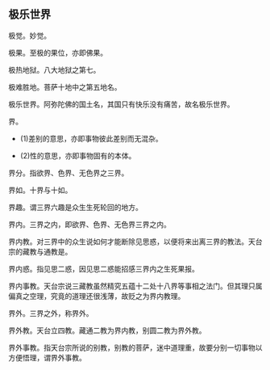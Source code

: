## 极乐世界

极觉。妙觉。

极果。至极的果位，亦即佛果。

极热地狱。八大地狱之第七。

极难胜地。菩萨十地中之第五地名。

极乐世界。阿弥陀佛的国土名，其国只有快乐没有痛苦，故名极乐世界。

界。

- (1)差别的意思，亦即事物彼此差别而无混杂。

- (2)性的意思，亦即事物固有的本体。

界分。指欲界、色界、无色界之三界。

界如。十界与十如。

界趣。谓三界六趣是众生生死轮回的地方。

界内。三界之内，即欲界、色界、无色界三界之内。

界内教。对三界中的众生说如何才能断除见思惑，以便将来出离三界的教法。天台宗的藏教与通教是。

界内惑。指见思二惑，因见思二惑能招感三界内之生死果报。

界内事教。天台宗说三藏教虽然精究五蕴十二处十八界等事相之法门。但其理只属偏真之空理，究竟的道理还很浅薄，故贬之为界内教理。

界外。三界之外，称界外。

界外教。天台立四教。藏通二教为界内教，别圆二教为界外教。

界外事教。指天台宗所说的别教，别教的菩萨，迷中道理重，故要分别一切事物以方便悟理，谓界外事教。
